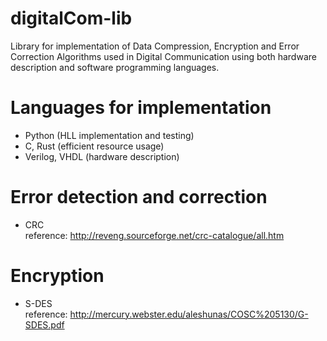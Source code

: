 # digitalCom-lib
Library for implementation of Data Compression, Encryption and Error Correction Algorithms used in Digital Communication using both hardware description and software programming languages.

# Languages for implementation
*  Python (HLL implementation and testing)         
*  C, Rust (efficient resource usage)          
*  Verilog, VHDL (hardware description)       

# Error detection and correction
*  CRC      
reference: http://reveng.sourceforge.net/crc-catalogue/all.htm    

# Encryption
*  S-DES            
reference: http://mercury.webster.edu/aleshunas/COSC%205130/G-SDES.pdf    

